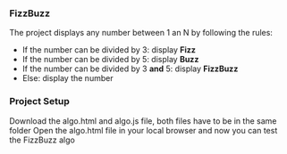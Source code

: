 ### FizzBuzz

The project displays any number between 1 an N by following the rules: 

- If the number can be divided by 3: display **Fizz**
- If the number can be divided by 5: display **Buzz**
- If the number can be divided by 3 **and** 5: display **FizzBuzz**
- Else: display the number

### Project Setup 

Download the algo.html and algo.js file, both files have to be in the same folder
Open the algo.html file in your local browser and now you can test the FizzBuzz algo
